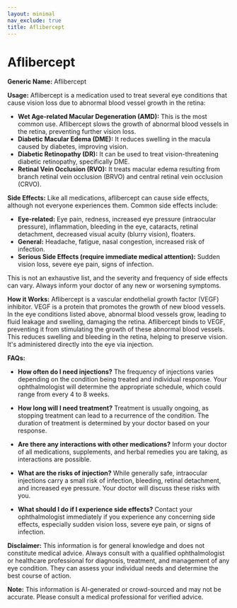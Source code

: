 ```yaml
---
layout: minimal
nav_exclude: true
title: Aflibercept
---
```


# Aflibercept

**Generic Name:** Aflibercept

**Usage:** Aflibercept is a medication used to treat several eye conditions that cause vision loss due to abnormal blood vessel growth in the retina:

* **Wet Age-related Macular Degeneration (AMD):** This is the most common use.  Aflibercept slows the growth of abnormal blood vessels in the retina, preventing further vision loss.
* **Diabetic Macular Edema (DME):** It reduces swelling in the macula caused by diabetes, improving vision.
* **Diabetic Retinopathy (DR):**  It can be used to treat vision-threatening diabetic retinopathy, specifically DME.
* **Retinal Vein Occlusion (RVO):**  It treats macular edema resulting from branch retinal vein occlusion (BRVO) and central retinal vein occlusion (CRVO).


**Side Effects:** Like all medications, aflibercept can cause side effects, although not everyone experiences them.  Common side effects include:

* **Eye-related:** Eye pain, redness, increased eye pressure (intraocular pressure), inflammation, bleeding in the eye, cataracts, retinal detachment, decreased visual acuity (blurry vision), floaters.
* **General:** Headache, fatigue, nasal congestion, increased risk of infection.
* **Serious Side Effects (require immediate medical attention):**  Sudden vision loss, severe eye pain, signs of infection.

This is not an exhaustive list, and the severity and frequency of side effects can vary.  Always inform your doctor of any new or worsening symptoms.


**How it Works:** Aflibercept is a vascular endothelial growth factor (VEGF) inhibitor.  VEGF is a protein that promotes the growth of new blood vessels.  In the eye conditions listed above, abnormal blood vessels grow, leading to fluid leakage and swelling, damaging the retina. Aflibercept binds to VEGF, preventing it from stimulating the growth of these abnormal blood vessels. This reduces swelling and bleeding in the retina, helping to preserve vision.  It's administered directly into the eye via injection.


**FAQs:**

* **How often do I need injections?**  The frequency of injections varies depending on the condition being treated and individual response.  Your ophthalmologist will determine the appropriate schedule, which could range from every 4 to 8 weeks.

* **How long will I need treatment?**  Treatment is usually ongoing, as stopping treatment can lead to a recurrence of the condition.  The duration of treatment is determined by your doctor based on your response.

* **Are there any interactions with other medications?**  Inform your doctor of all medications, supplements, and herbal remedies you are taking, as interactions are possible.

* **What are the risks of injection?**  While generally safe, intraocular injections carry a small risk of infection, bleeding, retinal detachment, and increased eye pressure. Your doctor will discuss these risks with you.

* **What should I do if I experience side effects?**  Contact your ophthalmologist immediately if you experience any concerning side effects, especially sudden vision loss, severe eye pain, or signs of infection.


**Disclaimer:** This information is for general knowledge and does not constitute medical advice.  Always consult with a qualified ophthalmologist or healthcare professional for diagnosis, treatment, and management of any eye condition.  They can assess your individual needs and determine the best course of action.


**Note:** This information is AI-generated or crowd-sourced and may not be accurate. Please consult a medical professional for verified advice.